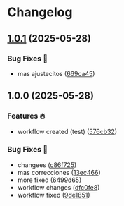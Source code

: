 # Changelog

## [1.0.1](https://github.com/shompys/github-package/compare/github-package-test-v1.0.0...github-package-test-v1.0.1) (2025-05-28)


### Bug Fixes 🐛

* mas ajustecitos ([669ca45](https://github.com/shompys/github-package/commit/669ca455ac72bc0bdbb3cb9f1438023108e0625e))

## 1.0.0 (2025-05-28)


### Features 🔥

* workflow created (test) ([576cb32](https://github.com/shompys/github-package/commit/576cb32e136eb24dd8ba3ad68e7c62ebff267e45))


### Bug Fixes 🐛

* changees ([c86f725](https://github.com/shompys/github-package/commit/c86f7253fed1eb680af8bdda188ecf2ff29d9cc2))
* mas correcciones ([13ec466](https://github.com/shompys/github-package/commit/13ec466e71102ae9dc4bef65b417c5e705875a17))
* more fixed ([6499d65](https://github.com/shompys/github-package/commit/6499d6581483f97071b7f626f265101e063d632e))
* workflow changes ([dfc0fe8](https://github.com/shompys/github-package/commit/dfc0fe89f5c16bbb04fdbe95d0dd549a54e9a131))
* workflow fixed ([9de1851](https://github.com/shompys/github-package/commit/9de18519618bd77dfd16ff05c5899833476681b9))
